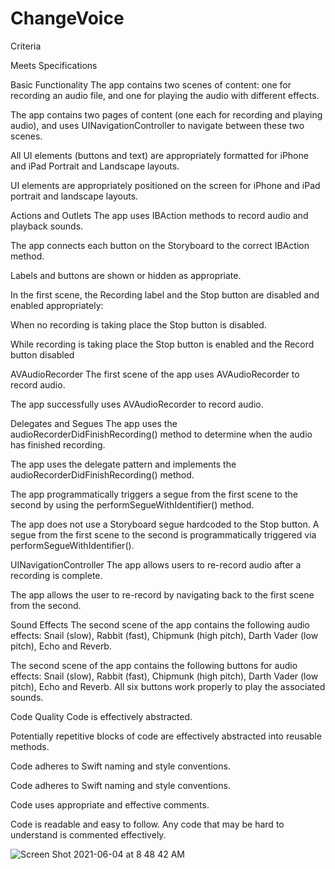# ChangeVoice

Criteria

Meets Specifications

Basic Functionality
The app contains two scenes of content: one for recording an audio file, and one for playing the audio with different effects.

The app contains two pages of content (one each for recording and playing audio), and uses UINavigationController to navigate between these two scenes.

All UI elements (buttons and text) are appropriately formatted for iPhone and iPad Portrait and Landscape layouts.

UI elements are appropriately positioned on the screen for iPhone and iPad portrait and landscape layouts.

Actions and Outlets
The app uses IBAction methods to record audio and playback sounds.

The app connects each button on the Storyboard to the correct IBAction method.

 Labels and buttons are shown or hidden as appropriate.

In the first scene, the Recording label and the Stop button are disabled and enabled appropriately:

When no recording is taking place the Stop button is disabled.

While recording is taking place the Stop button is enabled and the Record button disabled

AVAudioRecorder
The first scene of the app uses AVAudioRecorder to record audio.

The app successfully uses AVAudioRecorder to record audio.

Delegates and Segues
The app uses the audioRecorderDidFinishRecording() method to determine when the audio has finished recording.

The app uses the delegate pattern and implements the audioRecorderDidFinishRecording() method.

The app programmatically triggers a segue from the first scene to the second by using the performSegueWithIdentifier() method.

The app does not use a Storyboard segue hardcoded to the Stop button. A segue from the first scene to the second is programmatically triggered via performSegueWithIdentifier().

UINavigationController
The app allows users to re-record audio after a recording is complete.

The app allows the user to re-record by navigating back to the first scene from the second.

Sound Effects
The second scene of the app contains the following audio effects: Snail (slow), Rabbit (fast), Chipmunk (high pitch), Darth Vader (low pitch), Echo and Reverb.

The second scene of the app contains the following buttons for audio effects: Snail (slow), Rabbit (fast), Chipmunk (high pitch), Darth Vader (low pitch), Echo and Reverb. All six buttons work properly to play the associated sounds.

Code Quality
Code is effectively abstracted.

Potentially repetitive blocks of code  are effectively abstracted into reusable methods.

Code adheres to Swift naming and style conventions.

Code adheres to Swift naming and style conventions.

Code uses appropriate and effective comments.

Code is readable and easy to follow. Any code that may be hard to understand is commented effectively.

![Screen Shot 2021-06-04 at 8 48 42 AM](https://user-images.githubusercontent.com/85360095/120887764-0830b000-c5f5-11eb-8d81-2e4b366a8a7c.png)

